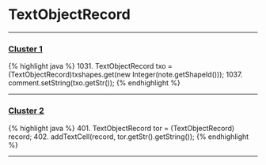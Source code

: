 # TextObjectRecord

***

### [Cluster 1](./1)
{% highlight java %}
1031. TextObjectRecord txo = (TextObjectRecord)txshapes.get(new Integer(note.getShapeId()));
1037. comment.setString(txo.getStr());
{% endhighlight %}

***

### [Cluster 2](./2)
{% highlight java %}
401. TextObjectRecord tor = (TextObjectRecord) record;
402. addTextCell(record, tor.getStr().getString());
{% endhighlight %}

***

